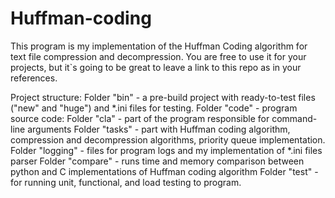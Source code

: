 # Huffman-coding

This program is my implementation of the Huffman Coding algorithm for text file compression and decompression.
You are free to use it for your projects, but it`s going to be great to leave a link to this repo as in your references.

Project structure:
    Folder "bin" - a pre-build project with ready-to-test files ("new" 
    and "huge") and *.ini files for testing.
    Folder "code" - program source code:
        Folder "cla" - part of the program responsible for command- 
    	line arguments
    	Folder "tasks" - part with Huffman coding algorithm, 
    	compression and decompression algorithms, priority queue 
    	implementation.
    	Folder "logging" - files for program logs and my implementation 
    	of *.ini files parser
    	Folder "compare" - runs time and memory comparison between  
    	python and C implementations of Huffman coding algorithm
    	Folder "test" - for running unit, functional, and load testing to 
    	program.


